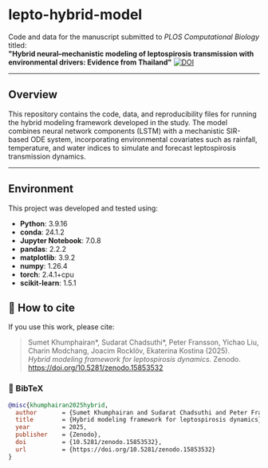 # lepto-hybrid-model

Code and data for the manuscript submitted to *PLOS Computational Biology* titled:  
**"Hybrid neural–mechanistic modeling of leptospirosis transmission with environmental drivers: Evidence from Thailand"**
[![DOI](https://zenodo.org/badge/DOI/10.5281/zenodo.15853532.svg)](https://doi.org/10.5281/zenodo.15853532)

---

## Overview

This repository contains the code, data, and reproducibility files for running the hybrid modeling framework developed in the study. The model combines neural network components (LSTM) with a mechanistic SIR-based ODE system, incorporating environmental covariates such as rainfall, temperature, and water indices to simulate and forecast leptospirosis transmission dynamics.

---

## Environment

This project was developed and tested using:

- **Python**: 3.9.16  
- **conda**: 24.1.2  
- **Jupyter Notebook**: 7.0.8  
- **pandas**: 2.2.2  
- **matplotlib**: 3.9.2  
- **numpy**: 1.26.4  
- **torch**: 2.4.1+cpu  
- **scikit-learn**: 1.5.1  

## 📖 How to cite

If you use this work, please cite:

> Sumet Khumphairan\*, Sudarat Chadsuthi\*, Peter Fransson, Yichao Liu, Charin Modchang, Joacim Rocklöv, Ekaterina Kostina (2025).  
> *Hybrid modeling framework for leptospirosis dynamics.* Zenodo. https://doi.org/10.5281/zenodo.15853532

### 🔖 BibTeX

```bibtex
@misc{khumphairan2025hybrid,
  author       = {Sumet Khumphairan and Sudarat Chadsuthi and Peter Fransson and Yichao Liu and Charin Modchang and Joacim Rocklöv and Ekaterina Kostina},
  title        = {Hybrid modeling framework for leptospirosis dynamics},
  year         = 2025,
  publisher    = {Zenodo},
  doi          = {10.5281/zenodo.15853532},
  url          = {https://doi.org/10.5281/zenodo.15853532}
}



